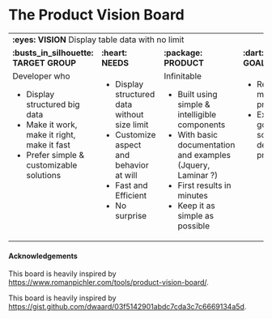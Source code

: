 # The Product Vision Board

<table style="width:100%">
  <tr>
    <td colspan="4">
        <strong>:eyes: VISION</strong> Display table data with no limit
    </td>
  </tr>
  <tr>
    <td>
        <strong>:busts_in_silhouette: TARGET GROUP</strong>
    </td>
    <td>
        <strong>:heart: NEEDS</strong>
    </td>
    <td>
        <strong>:package: PRODUCT</strong>
    </td>
    <td>
        <strong>:dart: BUSINESS GOALS</strong>
    </td>
  </tr>
  <tr>
    <td style="vertical-align: top;">
        Developer who
        <ul>
            <li>Display structured big data</li>
            <li>Make it work, make it right, make it fast</li>
            <li>Prefer simple & customizable solutions</li>
        </ul>
    </td>
    <td style="vertical-align: top;">
        <ul>
            <li>Display structured data without size limit</li>
            <li>Customize aspect and behavior at will</li>            
            <li>Fast and Efficient</li>
            <li>No surprise</li>
        </ul>
    </td>
    <td style="vertical-align: top;">
       Infinitable
        <ul>
            <li>Built using simple & intelligible components</li>
            <li>With basic documentation and examples (Jquery, Laminar ?)</li>
            <li>First results in minutes</li>
            <li>Keep it as simple as possible</li>
        </ul>
    </td>
    <td style="vertical-align: top;">
        <ul>
            <li>Reusable in my own projects</li>
            <li>Example of good software development practices</li>
        </ul>
    </td>
  </tr>
</table>

#### Acknowledgements

This board is heavily inspired by https://www.romanpichler.com/tools/product-vision-board/.

This board is heavily inspired by https://gist.github.com/dwaard/03f5142901abdc7cda3c7c6669134a5d.
